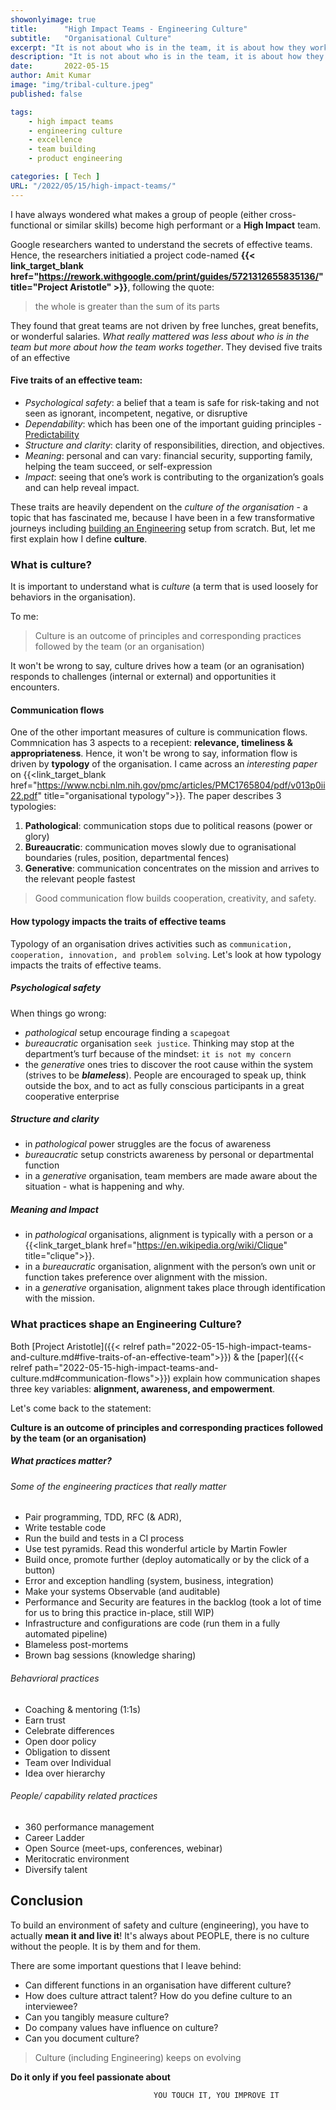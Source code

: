 ```yaml
---
showonlyimage: true
title:      "High Impact Teams - Engineering Culture"
subtitle:   "Organisational Culture"
excerpt: "It is not about who is in the team, it is about how they worked together"
description: "It is not about who is in the team, it is about how they worked together"
date:       2022-05-15
author: Amit Kumar
image: "img/tribal-culture.jpeg"
published: false

tags:
    - high impact teams
    - engineering culture
    - excellence
    - team building
    - product engineering

categories: [ Tech ]
URL: "/2022/05/15/high-impact-teams/"
---
```


I have always wondered what makes a group of people (either cross-functional or similar skills) become high performant or a **High Impact** team.
<!-- I was recently in a team-building exercise where we discussed the traits of a **High Impact Team**.  -->

Google researchers wanted to understand the secrets of effective teams. Hence, the researchers initiatied a project code-named **{{< link_target_blank href="https://rework.withgoogle.com/print/guides/5721312655835136/" title="Project Aristotle" >}}**, following the quote:

> the whole is greater than the sum of its parts

They found that great teams are not driven by free lunches, great benefits, or wonderful salaries. _What really mattered was less about who is in the team but more about how the team works together_. They devised five traits of an effective 

#### Five traits of an effective team:
- _Psychological safety_: a belief that a team is safe for risk-taking and not seen as ignorant, incompetent, negative, or disruptive
- _Dependability_: which has been one of the important guiding principles - [Predictability](/2022/01/02/building-engineering-setup-financial-services/#4-be-predictable) 
- _Structure and clarity_: clarity of responsibilities, direction, and objectives.
- _Meaning_: personal and can vary: financial security, supporting family, helping the team succeed, or self-expression
- _Impact_: seeing that one’s work is contributing to the organization’s goals and can help reveal impact.

These traits are heavily dependent on the _culture of the organisation_ - a topic that has fascinated me, because I have been in a few transformative journeys including [building an Engineering](/2022/01/02/building-engineering-setup-financial-services/) setup from scratch. But, let me first explain how I define **culture**.

### What is culture?
It is important to understand what is _culture_ (a term that is used loosely for behaviors in the organisation). 

To me:
> Culture is an outcome of principles and corresponding practices followed by the team (or an organisation)

It won't be wrong to say, culture drives how a team (or an ogranisation) responds to challenges (internal or external) and opportunities it encounters.

#### Communication flows
One of the other important measures of culture is communication flows. Commnication has 3 aspects to a recepient: **relevance, timeliness & appropriateness**. Hence, it won't be wrong to say, information flow is driven by **typology** of the organisation. I came across an *interesting paper* on {{<link_target_blank href="https://www.ncbi.nlm.nih.gov/pmc/articles/PMC1765804/pdf/v013p0ii22.pdf" title="organisational typology">}}. The paper describes 3 typologies:

1. **Pathological**: communication stops due to political reasons (power or glory)
2. **Bureaucratic**: communication moves slowly due to ogranisational boundaries (rules, position, departmental fences)
3. **Generative**: communication concentrates on the mission and arrives to the relevant people fastest

> Good communication flow builds cooperation, creativity, and safety.

#### How typology impacts the traits of effective teams
Typology of an organisation drives activities such as `communication, cooperation, innovation, and problem solving`. Let's look at how typology impacts the traits of effective teams.

##### _Psychological safety_
When things go wrong:
- _pathological_ setup encourage finding a `scapegoat`
- _bureaucratic_ organisation `seek justice`. Thinking may stop at the department’s turf because of the mindset: `it is not my concern`
- the _generative_ ones tries to discover the root cause within the system (strives to be ***blameless***). People are encouraged to speak up, think outside the box, and to act as fully conscious participants in a great cooperative enterprise

##### _Structure and clarity_
- in _pathological_ power struggles are the focus of awareness
- _bureaucratic_ setup constricts awareness by personal or departmental function
- in a _generative_ organisation, team members are made aware about the situation - what is happening and why.

##### Meaning and Impact
- in _pathological_ organisations, alignment is typically with a person or a {{<link_target_blank href="https://en.wikipedia.org/wiki/Clique" title="clique">}}.
- in a _bureaucratic_ organisation, alignment with the person’s own unit or function takes preference over alignment with the mission.
- in a _generative_ organisation, alignment takes place through identification with the mission. 

### What practices shape an Engineering Culture?
Both [Project Aristotle]({{< relref path="2022-05-15-high-impact-teams-and-culture.md#five-traits-of-an-effective-team">}}) & the [paper]({{< relref path="2022-05-15-high-impact-teams-and-culture.md#communication-flows">}}) explain how communication shapes three key variables: **alignment, awareness, and empowerment**. 

Let's come back to the statement:

**Culture is an outcome of principles and corresponding practices followed by the team (or an organisation)**

##### What practices matter?

###### Some of the engineering practices that really matter
- Pair programming, TDD, RFC (& ADR), 
- Write testable code
- Run the build and tests in a CI process
- Use test pyramids. Read this wonderful article by Martin Fowler
- Build once, promote further (deploy automatically or by the click of a button)
- Error and exception handling (system, business, integration)
- Make your systems Observable (and auditable)
- Performance and Security are features in the backlog (took a lot of time for us to bring this practice in-place, still WIP)
- Infrastructure and configurations are code (run them in a fully automated pipeline)
- Blameless post-mortems
- Brown bag sessions (knowledge sharing)

###### Behavrioral practices 

- Coaching & mentoring (1:1s)
- Earn trust
- Celebrate differences
- Open door policy
- Obligation to dissent
- Team over Individual
- Idea over hierarchy

###### People/ capability related practices

- 360 performance management
- Career Ladder
- Open Source (meet-ups, conferences, webinar)
- Meritocratic environment
- Diversify talent

## Conclusion

To build an environment of safety and culture (engineering), you have to actually **mean it and live it**!
It's always about PEOPLE, there is no culture without the people. It is by them and for them.

There are some important questions that I leave behind:
- Can different functions in an organisation have different culture?
- How does culture attract talent? How do you define culture to an interviewee?
- Can you tangibly measure culture?
- Do company values have influence on culture?
- Can you document culture?

> Culture (including Engineering) keeps on evolving

**Do it only if you feel passionate about**


                                    YOU TOUCH IT, YOU IMPROVE IT
